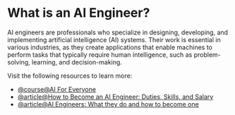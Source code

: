 # What is an AI Engineer?

AI engineers are professionals who specialize in designing, developing, and implementing artificial intelligence (AI) systems. Their work is essential in various industries, as they create applications that enable machines to perform tasks that typically require human intelligence, such as problem-solving, learning, and decision-making.

Visit the following resources to learn more:

- [@course@AI For Everyone](https://www.coursera.org/learn/ai-for-everyone)
- [@article@How to Become an AI Engineer: Duties, Skills, and Salary](https://www.simplilearn.com/tutorials/artificial-intelligence-tutorial/how-to-become-an-ai-engineer)
- [@article@AI Engineers: What they do and how to become one](https://www.techtarget.com/whatis/feature/How-to-become-an-artificial-intelligence-engineer)